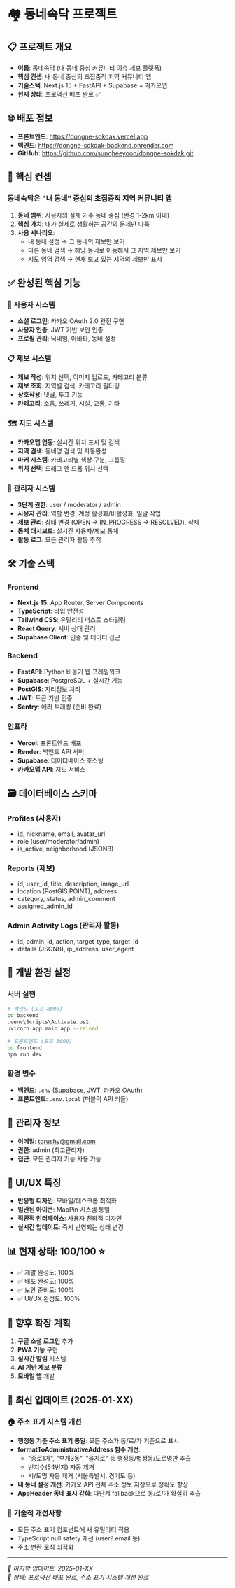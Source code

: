 # 🏘️ 동네속닥 프로젝트

## 📋 프로젝트 개요
- **이름**: 동네속닥 (내 동네 중심 커뮤니티 이슈 제보 플랫폼)
- **핵심 컨셉**: 내 동네 중심의 초집중적 지역 커뮤니티 앱
- **기술스택**: Next.js 15 + FastAPI + Supabase + 카카오맵
- **현재 상태**: 프로덕션 배포 완료 ✅

## 🌐 배포 정보
- **프론트엔드**: https://dongne-sokdak.vercel.app
- **백엔드**: https://dongne-sokdak-backend.onrender.com
- **GitHub**: https://github.com/sungheeyoon/dongne-sokdak.git

## 🎯 핵심 컨셉
### 동네속닥은 "내 동네" 중심의 초집중적 지역 커뮤니티 앱
1. **동네 범위**: 사용자의 실제 거주 동네 중심 (반경 1-2km 이내)
2. **핵심 가치**: 내가 실제로 생활하는 공간의 문제만 다룸
3. **사용 시나리오**: 
   - 내 동네 설정 → 그 동네의 제보만 보기
   - 다른 동네 검색 → 해당 동네로 이동해서 그 지역 제보만 보기
   - 지도 영역 검색 → 현재 보고 있는 지역의 제보만 표시

## ✅ 완성된 핵심 기능

### 🔐 사용자 시스템
- **소셜 로그인**: 카카오 OAuth 2.0 완전 구현
- **사용자 인증**: JWT 기반 보안 인증
- **프로필 관리**: 닉네임, 아바타, 동네 설정

### 📋 제보 시스템
- **제보 작성**: 위치 선택, 이미지 업로드, 카테고리 분류
- **제보 조회**: 지역별 검색, 카테고리 필터링
- **상호작용**: 댓글, 투표 기능
- **카테고리**: 소음, 쓰레기, 시설, 교통, 기타

### 🗺️ 지도 시스템
- **카카오맵 연동**: 실시간 위치 표시 및 검색
- **지역 검색**: 동네명 검색 및 자동완성
- **마커 시스템**: 카테고리별 색상 구분, 그룹핑
- **위치 선택**: 드래그 앤 드롭 위치 선택

### 👥 관리자 시스템
- **3단계 권한**: user / moderator / admin
- **사용자 관리**: 역할 변경, 계정 활성화/비활성화, 일괄 작업
- **제보 관리**: 상태 변경 (OPEN → IN_PROGRESS → RESOLVED), 삭제
- **통계 대시보드**: 실시간 사용자/제보 통계
- **활동 로그**: 모든 관리자 활동 추적

## 🛠️ 기술 스택

### Frontend
- **Next.js 15**: App Router, Server Components
- **TypeScript**: 타입 안전성
- **Tailwind CSS**: 유틸리티 퍼스트 스타일링
- **React Query**: 서버 상태 관리
- **Supabase Client**: 인증 및 데이터 접근

### Backend
- **FastAPI**: Python 비동기 웹 프레임워크
- **Supabase**: PostgreSQL + 실시간 기능
- **PostGIS**: 지리정보 처리
- **JWT**: 토큰 기반 인증
- **Sentry**: 에러 트래킹 (준비 완료)

### 인프라
- **Vercel**: 프론트엔드 배포
- **Render**: 백엔드 API 서버
- **Supabase**: 데이터베이스 호스팅
- **카카오맵 API**: 지도 서비스

## 🗃️ 데이터베이스 스키마

### Profiles (사용자)
- id, nickname, email, avatar_url
- role (user/moderator/admin)
- is_active, neighborhood (JSONB)

### Reports (제보)
- id, user_id, title, description, image_url
- location (PostGIS POINT), address
- category, status, admin_comment
- assigned_admin_id

### Admin Activity Logs (관리자 활동)
- id, admin_id, action, target_type, target_id
- details (JSONB), ip_address, user_agent

## 🔧 개발 환경 설정

### 서버 실행
```bash
# 백엔드 (포트 8000)
cd backend
.venv\Scripts\Activate.ps1
uvicorn app.main:app --reload

# 프론트엔드 (포트 3000)
cd frontend
npm run dev
```

### 환경 변수
- **백엔드**: `.env` (Supabase, JWT, 카카오 OAuth)
- **프론트엔드**: `.env.local` (퍼블릭 API 키들)

## 🔑 관리자 정보
- **이메일**: torushy@gmail.com
- **권한**: admin (최고관리자)
- **접근**: 모든 관리자 기능 사용 가능

## 🎨 UI/UX 특징
- **반응형 디자인**: 모바일/데스크톱 최적화
- **일관된 아이콘**: MapPin 시스템 통일
- **직관적 인터페이스**: 사용자 친화적 디자인
- **실시간 업데이트**: 즉시 반영되는 상태 변경

## 📊 현재 상태: 100/100 ⭐
- ✅ 개발 완성도: 100%
- ✅ 배포 완성도: 100%
- ✅ 보안 준비도: 100%
- ✅ UI/UX 완성도: 100%

## 🚀 향후 확장 계획
1. **구글 소셜 로그인** 추가
2. **PWA 기능** 구현
3. **실시간 알림** 시스템
4. **AI 기반 제보 분류**
5. **모바일 앱** 개발

## 📝 최신 업데이트 (2025-01-XX)

### 🏠 주소 표기 시스템 개선
- **행정동 기준 주소 표기 통일**: 모든 주소가 동/로/가 기준으로 표시
- **formatToAdministrativeAddress 함수 개선**:
  - "종로1가", "부개3동", "을지로" 등 행정동/법정동/도로명만 추출
  - 번지수(54번지) 자동 제거
  - 시/도명 자동 제거 (서울특별시, 경기도 등)
- **내 동네 설정 개선**: 카카오 API 전체 주소 정보 저장으로 정확도 향상
- **AppHeader 동네 표시 강화**: 다단계 fallback으로 동/로/가 확실히 추출

### 🔧 기술적 개선사항
- 모든 주소 표기 컴포넌트에 새 유틸리티 적용
- TypeScript null safety 개선 (user?.email 등)
- 주소 변환 로직 최적화

---

_📅 마지막 업데이트: 2025-01-XX_  
_🎯 상태: 프로덕션 배포 완료, 주소 표기 시스템 개선 완료_